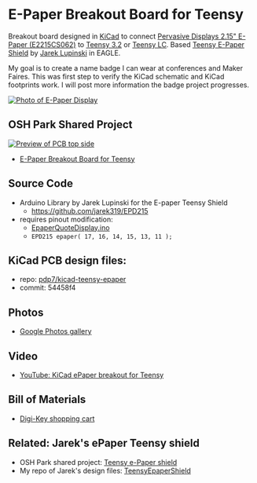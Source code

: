 # E-Paper Breakout Board for Teensy
Breakout board designed in [KiCad](http://kicad-pcb.org/) to connect [Pervasive Displays 2.15" E-Paper (E2215CS062)](http://www.digikey.com/product-detail/en/pervasive-displays/E2215CS062/E2215CS062-ND/5975949) to [Teensy 3.2](https://oshpark.com/teensy) or [Teensy LC](http://store.oshpark.com/products/teensy-lc).  Based [Teensy E-Paper Shield](https://blog.oshpark.com/2016/08/27/teensy-e-paper-shield/) by [Jarek Lupinski](https://hackaday.io/Jarek) in EAGLE.

My goal is to create a name badge I can wear at conferences and Maker Faires.  This was first step to verify the KiCad schematic and KiCad footprints work.  I will post more information the badge project progresses.

[![Photo of E-Paper Display](https://github.com/pdp7/kicad-teensy-epaper/blob/master/images/small/epaper-breakout-board-quotes.jpg)](https://oshpark.com/shared_projects/Wk76kUK3)

## OSH Park Shared Project
[![Preview of PCB top side](https://github.com/pdp7/kicad-teensy-epaper/blob/master/images/small/preview-top.png
)](https://oshpark.com/shared_projects/Wk76kUK3)
* [E-Paper Breakout Board for Teensy](https://oshpark.com/shared_projects/Wk76kUK3)

## Source Code
* Arduino Library by Jarek Lupinski for the E-paper Teensy Shield
  * https://github.com/jarek319/EPD215
* requires pinout modification:
  * [EpaperQuoteDisplay.ino](https://github.com/pdp7/kicad-teensy-epaper/blob/master/code/EpaperQuoteDisplay.ino)
  * `EPD215 epaper( 17, 16, 14, 15, 13, 11 );`

## KiCad PCB design files:
* repo: [pdp7/kicad-teensy-epaper](https://github.com/pdp7/kicad-teensy-epaper)
* commit: 54458f4

## Photos
* [Google Photos gallery](https://photos.google.com/album/AF1QipMJIE_LHkBx4cDBC7Az4LCheKRHWRPANAtDPy4m)

## Video
* [YouTube: KiCad ePaper breakout for Teensy](https://www.youtube.com/watch?v=g4yw0fRVB_U)

## Bill of Materials
* [Digi-Key shopping cart](http://www.digikey.com/short/3wbn09)
  

## Related: Jarek's ePaper Teensy shield
  * OSH Park shared project: [Teensy e-Paper shield](https://oshpark.com/shared_projects/3KynIVn6)
  * My repo of Jarek's design files: [TeensyEpaperShield](https://github.com/pdp7/TeensyEpaperShield)
